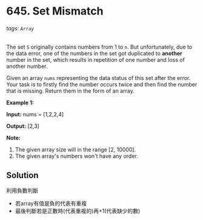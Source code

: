 # 645. Set Mismatch
###### tags: `Array`

The set `S` originally contains numbers from 1 to `n`. But unfortunately, due to the data error, one of the numbers in the set got duplicated to **another** number in the set, which results in repetition of one number and loss of another number.

Given an array `nums` representing the data status of this set after the error. Your task is to firstly find the number occurs twice and then find the number that is missing. Return them in the form of an array.

**Example 1:**  

**Input:** nums = \[1,2,2,4\]

**Output:** \[2,3\]

**Note:**  

1.  The given array size will in the range \[2, 10000\].
2.  The given array's numbers won't have any order.
## Solution

利用負數判斷

- 若array有值是負的代表有重複
- 最後判斷若是正數時(代表重複的)再+1(代表缺少的數)